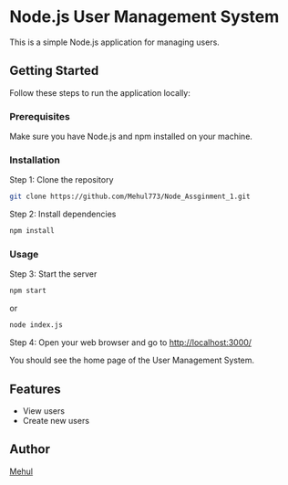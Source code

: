 # Node.js User Management System

This is a simple Node.js application for managing users.

## Getting Started

Follow these steps to run the application locally:

### Prerequisites

Make sure you have Node.js and npm installed on your machine.

### Installation

Step 1: Clone the repository

```bash
git clone https://github.com/Mehul773/Node_Assginment_1.git
```

Step 2: Install dependencies

```bash
npm install
```

### Usage

Step 3: Start the server
 
```bash
npm start
```
or
```bash
node index.js
```

Step 4: Open your web browser and go to [http://localhost:3000/](http://localhost:3000/)

You should see the home page of the User Management System.

## Features

- View users
- Create new users

## Author

[Mehul](https://github.com/Mehul773)

